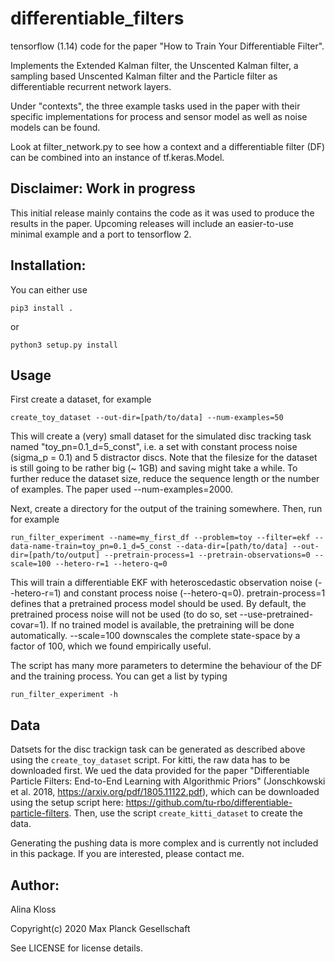 # differentiable_filters
tensorflow (1.14) code for the paper "How to Train Your Differentiable Filter". 

Implements the Extended Kalman filter, the Unscented Kalman filter, a sampling based Unscented Kalman filter and the Particle filter as differentiable recurrent network layers. 

Under "contexts", the three example tasks used in the paper with their specific implementations for process and sensor model as well as noise models can be found.

Look at filter_network.py to see how a context and a differentiable filter (DF) can be combined into an instance of tf.keras.Model.

## Disclaimer: Work in progress
This initial release mainly contains the code as it was used to produce the results in the paper. Upcoming releases will include an easier-to-use minimal example and a port to tensorflow 2. 

## Installation:

You can either use 
```
pip3 install .
```
or 
``` 
python3 setup.py install
```

## Usage

First create a dataset, for example

```
create_toy_dataset --out-dir=[path/to/data] --num-examples=50
```
This will create a (very) small dataset for the simulated disc tracking task named "toy_pn=0.1_d=5_const", i.e. a set with constant process noise (sigma_p = 0.1) and 5 distractor discs. Note that the filesize for the dataset is still going to be rather big (~ 1GB) and saving might take a while. To further reduce the dataset size, reduce the sequence length or the number of examples.
The paper used --num-examples=2000.


Next, create a directory for the output of the training somewhere. Then, run for example
```
run_filter_experiment --name=my_first_df --problem=toy --filter=ekf --data-name-train=toy_pn=0.1_d=5_const --data-dir=[path/to/data] --out-dir=[path/to/output] --pretrain-process=1 --pretrain-observations=0 --scale=100 --hetero-r=1 --hetero-q=0
```
This will train a differentiable EKF with heteroscedastic observation noise (--hetero-r=1) and constant process noise (--hetero-q=0). pretrain-process=1 defines that a pretrained process model should be used. By default, the pretrained process noise will not be used (to do so, set --use-pretrained-covar=1). If no trained model is available, the pretraining will be done automatically. --scale=100 downscales the complete state-space by a factor of 100, which we found empirically useful.


The script has many more parameters to determine the behaviour of the DF and the training process. You can get a list by typing
```
run_filter_experiment -h
```

## Data
Datsets for the disc trackign task can be generated as described above using the ```create_toy_dataset``` script.
For kitti, the raw data has to be downloaded first. We ued the data provided for the paper  "Differentiable Particle Filters: End-to-End Learning with Algorithmic Priors" (Jonschkowski et al. 2018, https://arxiv.org/pdf/1805.11122.pdf), which can be downloaded using the setup script here: https://github.com/tu-rbo/differentiable-particle-filters.
Then, use the script ```create_kitti_dataset``` to create the data.

Generating the pushing data is more complex and is currently not included in this package. If you are interested, please contact me.

## Author:
Alina Kloss

Copyright(c) 2020 Max Planck Gesellschaft

See LICENSE for license details.
